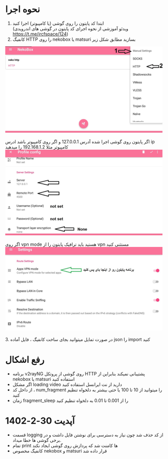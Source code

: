 # نحوه اجرا
1. ابتدا کد پایتون را روی گوشی (یا کامپیوتر) اجرا کنید <br>
(ویدئو آموزشی از نحوه اجرای کد پایتون در گوشی های اندرویدی https://t.me/ircfspace/124)
2. کانفیگ HTTP را روی nekobox یا matsuri بسازید مطابق شکل زیر
 
<img src="/asset/neko_http_menu.jpg?raw=true" width="500" ><br><br>
اگر پایتون روی گوشی اجرا شده آدرس 127.0.0.1 و اگر روی کامپیوتر باشد ادرس ip کامپیوتر مثلا 192.168.1.2 را میدهید<br>
<img src="/asset/neko_http_config.jpg?raw=true" width="500" ><br><br>
اگر روی vpn mode هستید باید ترافیک پایتون را از vpn مستثنی کنید <br>
<img src="/asset/neko_bypass_app.jpg?raw=true" width="500" ><br><br>
3. در صورت تمایل میتوانید بجای ساخت کانفیگ ، فایل آماده json را import کنید

# رفع اشکال
- برنامه v2rayNG روی گوشی از پروتکل HTTP پشتیبانی نمیکند بنابراین از nekobox یا matsuri استفاده کنید
- اگر مشکل loading video دارید از نت ایرانسل استفاده کنید
- از داخل کد ، num_fragment را میتوانید از 10 تا 100 یا حتی بیشتر به دلخواه تنظیم کنید
- زمان fragment_sleep را از 0.001 تا 0.01 به دلخواه تنظیم کنید

# آپدیت 30-2-1402
- قسمت logging از کد حذف شد چون نیاز به دسترسی برای نوشتن فایل داشت و در برخی گوشی ها خطا میداد.
- تمام print ها کامنت شد که پردازش روی گوشی ایجاد نکند
- کانفیگ مخصوص nekobox و matsuri قرار داده شد
